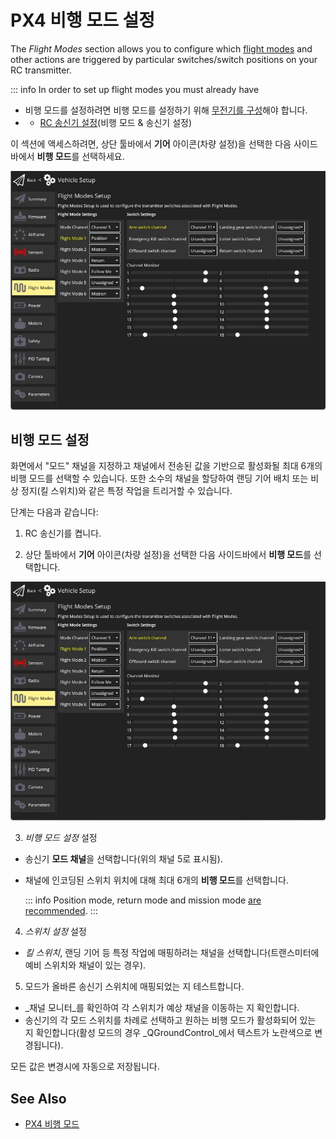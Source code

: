 # PX4 비행 모드 설정

The _Flight Modes_ section allows you to configure which [flight modes](http://docs.px4.io/main/en/getting_started/flight_modes.html) and other actions are triggered by particular switches/switch positions on your RC transmitter.

::: info
In order to set up flight modes you must already have

- 비행 모드를 설정하려면 비행 모드를 설정하기 위해 [무전기를 구성](../setup_view/radio.md)해야 합니다.
- - [RC 송신기 설정](../setup_view/FlightModes.md#transmitter-setup)(비행 모드 & 송신기 설정)

이 섹션에 액세스하려면, 상단 툴바에서 **기어** 아이콘(차량 설정)을 선택한 다음 사이드바에서 **비행 모드**를 선택하세요.

![비행 모드 단일 채널](../../../assets/setup/flight_modes/px4_single_channel.jpg)

## 비행 모드 설정

화면에서 "모드" 채널을 지정하고 채널에서 전송된 값을 기반으로 활성화될 최대 6개의 비행 모드를 선택할 수 있습니다.
또한 소수의 채널을 할당하여 랜딩 기어 배치 또는 비상 정지(킬 스위치)와 같은 특정 작업을 트리거할 수 있습니다.

단계는 다음과 같습니다:

1. RC 송신기를 켭니다.

2. 상단 툴바에서 **기어** 아이콘(차량 설정)을 선택한 다음 사이드바에서 **비행 모드**를 선택합니다.

  ![비행 모드 단일 채널](../../../assets/setup/flight_modes/px4_single_channel.jpg)

3. _비행 모드 설정_ 설정

  - 송신기 **모드 채널**을 선택합니다(위의 채널 5로 표시됨).
  - 채널에 인코딩된 스위치 위치에 대해 최대 6개의 **비행 모드**를 선택합니다.

    ::: info
    Position mode, return mode and mission mode [are recommended](https://docs.px4.io/main/en/config/flight_mode.html#what-flight-modes-and-switches-should-i-set).
    :::

4. _스위치 설정_ 설정

  - _킬 스위치_, 랜딩 기어 등 특정 작업에 매핑하려는 채널을 선택합니다(트랜스미터에 예비 스위치와 채널이 있는 경우).

5. 모드가 올바른 송신기 스위치에 매핑되었는 지 테스트합니다.
  - _채널 모니터_를 확인하여 각 스위치가 예상 채널을 이동하는 지 확인합니다.
  - 송신기의 각 모드 스위치를 차례로 선택하고 원하는 비행 모드가 활성화되어 있는 지 확인합니다(활성 모드의 경우 _QGroundControl_에서 텍스트가 노란색으로 변경됩니다).

모든 값은 변경시에 자동으로 저장됩니다.

## See Also

- [PX4 비행 모드 ](https://docs.px4.io/en/flight_modes/)
